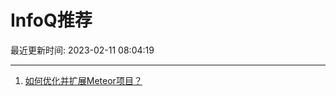 # InfoQ推荐

最近更新时间: 2023-02-11 08:04:19

--- 
1. [如何优化并扩展Meteor项目？](https://www.infoq.cn/article/plL42lAejuha9M6m5SD6) 

